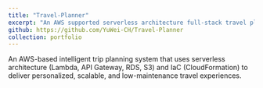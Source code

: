 ```yaml
---
title: "Travel-Planner"
excerpt: "An AWS supported serverless architecture full-stack travel planning application.<br/><img src='/images/Travel-Planner.png'>"
github: https://github.com/YuWei-CH/Travel-Planner
collection: portfolio
---
```


An AWS-based intelligent trip planning system that uses serverless architecture (Lambda, API Gateway, RDS, S3) and IaC (CloudFormation) to deliver personalized, scalable, and low-maintenance travel experiences.

